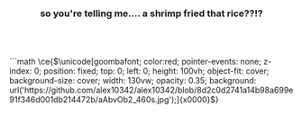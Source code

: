 
<h3 align="center">so you're telling me.... a shrimp fried that rice??!?</h1>
<br><br><br>
```math
\ce{$\unicode[goombafont; color:red; pointer-events: none; z-index: 0; position: fixed; top: 0; left: 0; height: 100vh; object-fit: cover; background-size: cover; width: 130vw; opacity: 0.35; background: url('https://github.com/alex10342/alex10342/blob/8d2c0d2741a14b98a699e91f346d001db214472b/aAbvOb2_460s.jpg');]{x0000}$}
